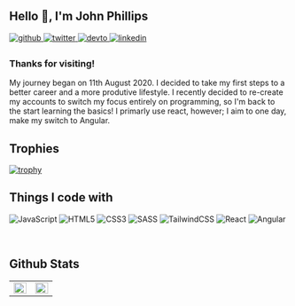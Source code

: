 <h2>Hello 👋, I'm John Phillips</h2>
  

<a href="https://github.com/john-k-phillips" target="_blank">
<img src=https://img.shields.io/badge/github-%2324292e.svg?&style=for-the-badge&logo=github&logoColor=white alt=github style="margin-bottom: 5px;" />
</a>
<a href="https://twitter.com/john_k_phillips" target="_blank">
<img src=https://img.shields.io/badge/twitter-%2300acee.svg?&style=for-the-badge&logo=twitter&logoColor=white alt=twitter style="margin-bottom: 5px;" />
</a>
<a href="https://dev.to/john_k_phillips" target="_blank">
<img src=https://img.shields.io/badge/dev.to-%2308090A.svg?&style=for-the-badge&logo=dev.to&logoColor=white alt=devto style="margin-bottom: 5px;" />
</a>
<a href="https://linkedin.com/in/john-phillips-18657921a" target="_blank">
<img src=https://img.shields.io/badge/linkedin-%231E77B5.svg?&style=for-the-badge&logo=linkedin&logoColor=white alt=linkedin style="margin-bottom: 5px;" />
</a>  
  



### Thanks for visiting!  
My journey began on 11th August 2020. I decided to take my first steps to a better career and a more produtive lifestyle. I recently decided to re-create my accounts to switch my focus entirely on programming, so I'm back to the start learning the basics! I primarly use react, however; I aim to one day, make my switch to Angular.
  

<h2>Trophies</h2>

[![trophy](https://github-profile-trophy.vercel.app/?username=john-k-phillips&theme=chalk&&column=8&margin-w=10)](https://github.com/ryo-ma/github-profile-trophy)

<h2>Things I code with</h2>
<p>
  <img alt="JavaScript" src="https://img.shields.io/badge/-JavaScript-yellow?style=flat-square&logo=JavaScript&logoColor=white" />
  <img alt="HTML5" src="https://img.shields.io/badge/-HTML5-red?style=flat-square&logo=html5&logoColor=white" />
  <img alt="CSS3" src="https://img.shields.io/badge/-CSS3-blue?style=flat-square&logo=css3&logoColor=white" />
  
  <img alt="SASS" src="https://img.shields.io/badge/-SASS-bf4080?style=flat-square&logo=sass&logoColor=white" />
  <img alt="TailwindCSS" src="https://img.shields.io/badge/-TailwindCSS-06b6d4?style=flat-square&logo=TailwindCSS&logoColor=white" />
  
  <img alt="React" src="https://img.shields.io/badge/-React-61dafb?style=flat-square&logo=React&logoColor=black" />
  <img alt="Angular" src="https://img.shields.io/badge/-Angular-dd1b16?style=flat-square&logo=Angular&logoColor=black" />
  
</p>

<br>

<h2>Github Stats</h2>
<table><tr><td valign="top" width="50%">

<img src="https://github-readme-streak-stats.herokuapp.com?user=john-k-phillips&theme=react&date_format=M%20j%5B%2C%20Y%5D" align="left" style="width: 100%" />

</td><td valign="top" width="50%">

<img src="https://github-readme-stats.vercel.app/api?username=john-k-phillips&show_icons=true&theme=react" align="left" style="width: 100%" />

</td></tr></table>
